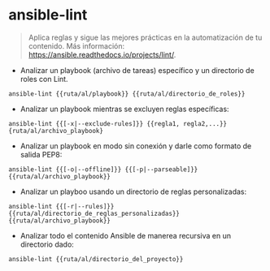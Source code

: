# ansible-lint

> Aplica reglas y sigue las mejores prácticas en la automatización de tu contenido.
> Más información: <https://ansible.readthedocs.io/projects/lint/>.

- Analizar un playbook (archivo de tareas) específico y un directorio de roles con Lint.

`ansible-lint {{ruta/al/playbook}} {{ruta/al/directorio_de_roles}}`

- Analizar un playbook mientras se excluyen reglas específicas:

`ansible-lint {{[-x|--exclude-rules]}} {{regla1, regla2,...}} {ruta/al/archivo_playbook}`

- Analizar un playbook en modo sin conexión y darle como formato de salida PEP8:

`ansible-lint {{[-o|--offline]}} {{[-p|--parseable]}} {{ruta/al/archivo_playbook}}`

- Analizar un playboo usando un directorio de reglas personalizadas:

`ansible-lint {{[-r|--rules]}} {{ruta/al/directorio_de_reglas_personalizadas}} {{ruta/al/archivo_playbook}}`

- Analizar todo el contenido Ansible de manerea recursiva en un directorio dado:

`ansible-lint {{ruta/al/directorio_del_proyecto}}`

